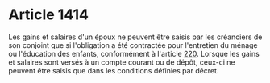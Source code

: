 # Article 1414

Les gains et salaires d'un époux ne peuvent être saisis par les créanciers de son conjoint que si l'obligation a été contractée pour l'entretien du ménage ou l'éducation des enfants, conformément à l'article <a href='/code-civil/livre-ier-des-personnes/titre-v-du-mariage/chapitre-vi-des-devoirs-et-des-droits-respectifs-des-epoux/220.md' title='Code civil - art. 220 (V)'>220</a>. Lorsque les gains et salaires sont versés à un compte courant ou de dépôt, ceux-ci ne peuvent être saisis que dans les conditions définies par décret.